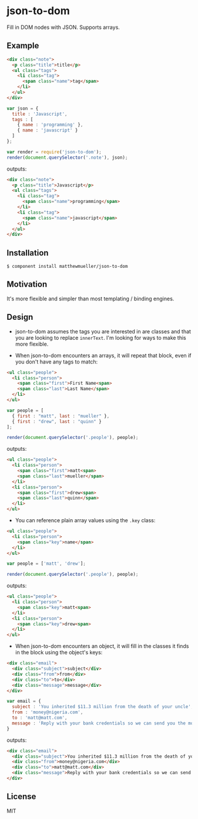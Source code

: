 
# json-to-dom

  Fill in DOM nodes with JSON. Supports arrays.

## Example

```html
<div class="note">
  <p class="title">title</p>
  <ul class="tags">
    <li class="tag">
      <span class="name">tag</span>
    </li>
  </ul>
</div>
```

```js
var json = {
  title : 'Javascript',
  tags : [
    { name : 'programming' },
    { name : 'javascript' }
  ]
};

var render = require('json-to-dom');
render(document.querySelector('.note'), json);
```

outputs:

```html
<div class="note">
  <p class="title">Javascript</p>
  <ul class="tags">
    <li class="tag">
      <span class="name">programming</span>
    </li>
    <li class="tag">
      <span class="name">javascript</span>
    </li>
  </ul>
</div>
```

## Installation

    $ component install matthewmueller/json-to-dom

## Motivation

It's more flexible and simpler than most templating / binding engines.

## Design

* json-to-dom assumes the tags you are interested in are classes and that you are looking to replace `innerText`. I'm looking for ways to make this more flexible.

* When json-to-dom encounters an arrays, it will repeat that block, even if you don't have any tags to match:

```html
<ul class="people">
  <li class="person">
    <span class="first">First Name<span>
    <span class="last">Last Name</span>
  </li>
</ul>
```

```js
var people = [
  { first : "matt", last : "mueller" },
  { first : "drew", last : "quinn" }
];

render(document.querySelector('.people'), people);
```

outputs:

```html
<ul class="people">
  <li class="person">
    <span class="first">matt<span>
    <span class="last">mueller</span>
  </li>
  <li class="person">
    <span class="first">drew<span>
    <span class="last">quinn</span>
  </li>
</ul>
```

* You can reference plain array values using the `.key` class:

```html
<ul class="people">
  <li class="person">
    <span class="key">name</span>
  </li>
</ul>
```

```js
var people = ['matt', 'drew'];

render(document.querySelector('.people'), people);
```

outputs:

```html
<ul class="people">
  <li class="person">
    <span class="key">matt<span>
  </li>
  <li class="person">
    <span class="key">drew<span>
  </li>
</ul>
```

* When json-to-dom encounters an object, it will fill in the classes it finds in the block using the object's keys:

```html
<div class="email">
  <div class="subject">subject</div>
  <div class="from">from</div>
  <div class="to">to</div>
  <div class="message">message</div>
</div>
```

```js
var email = {
  subject : 'You inherited $11.3 million from the death of your uncle',
  from : 'money@nigeria.com',
  to : 'matt@matt.com',
  message : 'Reply with your bank credentials so we can send you the money'
}
```

outputs:

```html
<div class="email">
  <div class="subject">You inherited $11.3 million from the death of your uncle</div>
  <div class="from">money@nigeria.com</div>
  <div class="to">matt@matt.com</div>
  <div class="message">Reply with your bank credentials so we can send you the money</div>
</div>
```

## License

  MIT
